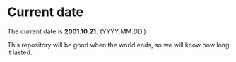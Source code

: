 # Current date

The current date is **2001.10.21.** (YYYY.MM.DD.)

This repository will be good when the world ends, so we will know how long it lasted.